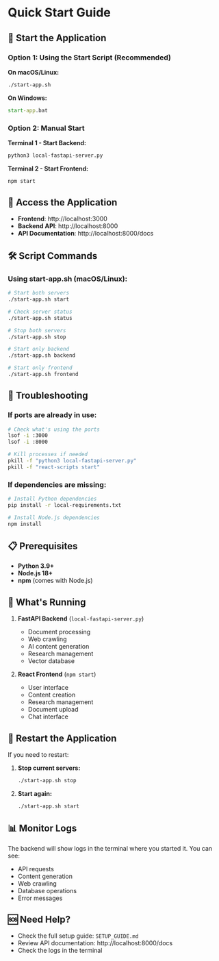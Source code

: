 # Quick Start Guide

## 🚀 Start the Application

### Option 1: Using the Start Script (Recommended)

**On macOS/Linux:**
```bash
./start-app.sh
```

**On Windows:**
```cmd
start-app.bat
```

### Option 2: Manual Start

**Terminal 1 - Start Backend:**
```bash
python3 local-fastapi-server.py
```

**Terminal 2 - Start Frontend:**
```bash
npm start
```

## 📱 Access the Application

- **Frontend**: http://localhost:3000
- **Backend API**: http://localhost:8000
- **API Documentation**: http://localhost:8000/docs

## 🛠️ Script Commands

### Using start-app.sh (macOS/Linux):

```bash
# Start both servers
./start-app.sh start

# Check server status
./start-app.sh status

# Stop both servers
./start-app.sh stop

# Start only backend
./start-app.sh backend

# Start only frontend
./start-app.sh frontend
```

## 🔧 Troubleshooting

### If ports are already in use:
```bash
# Check what's using the ports
lsof -i :3000
lsof -i :8000

# Kill processes if needed
pkill -f "python3 local-fastapi-server.py"
pkill -f "react-scripts start"
```

### If dependencies are missing:
```bash
# Install Python dependencies
pip install -r local-requirements.txt

# Install Node.js dependencies
npm install
```

## 📋 Prerequisites

- **Python 3.9+**
- **Node.js 18+**
- **npm** (comes with Node.js)

## 🎯 What's Running

1. **FastAPI Backend** (`local-fastapi-server.py`)
   - Document processing
   - Web crawling
   - AI content generation
   - Research management
   - Vector database

2. **React Frontend** (`npm start`)
   - User interface
   - Content creation
   - Research management
   - Document upload
   - Chat interface

## 🔄 Restart the Application

If you need to restart:

1. **Stop current servers:**
   ```bash
   ./start-app.sh stop
   ```

2. **Start again:**
   ```bash
   ./start-app.sh start
   ```

## 📊 Monitor Logs

The backend will show logs in the terminal where you started it. You can see:
- API requests
- Content generation
- Web crawling
- Database operations
- Error messages

## 🆘 Need Help?

- Check the full setup guide: `SETUP_GUIDE.md`
- Review API documentation: http://localhost:8000/docs
- Check the logs in the terminal 